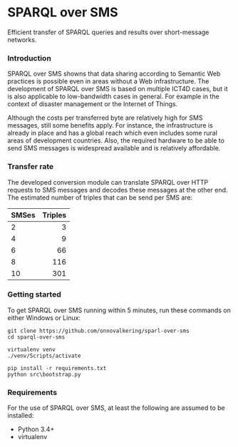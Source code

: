 # SPARQL over SMS
Efficient transfer of SPARQL queries and results over short-message networks.

### Introduction
SPARQL over SMS showns that data sharing according to Semantic Web practices is possible even in areas without a Web infrastructure. 
The development of SPARQL over SMS is based on multiple ICT4D cases, but it is also applicable to low-bandwidth cases in general.
For example in the context of disaster management or the Internet of Things.

Although the costs per transferred byte are relatively high for SMS messages, still some benefits apply. 
For instance, the infrastructure is already in place and has a global reach which even includes some rural areas of development countries. 
Also, the required hardware to be able to send SMS messages is widespread available and is relatively affordable.

### Transfer rate
The developed conversion module can translate SPARQL over HTTP requests to SMS messages and decodes these messages at the other end.
The estimated number of triples that can be send per SMS are:

| SMSes | Triples |
| ----- | -----:|
| 2 | 3 |
| 4 | 9 |
| 6 | 66 |
| 8 | 116 |
| 10 | 301 |

### Getting started
To get SPARQL over SMS running within 5 minutes, run these commands on either Windows or Linux:

```shell
git clone https://github.com/onnovalkering/sparl-over-sms
cd sparql-over-sms

virtualenv venv
./venv/Scripts/activate

pip install -r requirements.txt
python src\bootstrap.py
```

### Requirements
For the use of SPARQL over SMS, at least the following are assumed to be installed:

- Python 3.4+
- virtualenv


